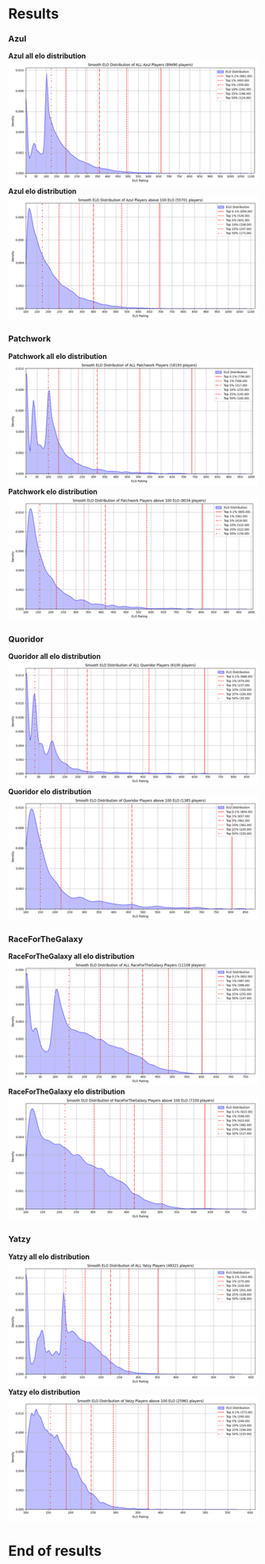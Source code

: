 # Results
### Azul
**Azul all elo distribution**
![Azul_all_elo_distribution.png](./results/Azul_all_elo_distribution.png)
**Azul elo distribution**
![Azul_elo_distribution.png](./results/Azul_elo_distribution.png)
### Patchwork
**Patchwork all elo distribution**
![Patchwork_all_elo_distribution.png](./results/Patchwork_all_elo_distribution.png)
**Patchwork elo distribution**
![Patchwork_elo_distribution.png](./results/Patchwork_elo_distribution.png)
### Quoridor
**Quoridor all elo distribution**
![Quoridor_all_elo_distribution.png](./results/Quoridor_all_elo_distribution.png)
**Quoridor elo distribution**
![Quoridor_elo_distribution.png](./results/Quoridor_elo_distribution.png)
### RaceForTheGalaxy
**RaceForTheGalaxy all elo distribution**
![RaceForTheGalaxy_all_elo_distribution.png](./results/RaceForTheGalaxy_all_elo_distribution.png)
**RaceForTheGalaxy elo distribution**
![RaceForTheGalaxy_elo_distribution.png](./results/RaceForTheGalaxy_elo_distribution.png)
### Yatzy
**Yatzy all elo distribution**
![Yatzy_all_elo_distribution.png](./results/Yatzy_all_elo_distribution.png)
**Yatzy elo distribution**
![Yatzy_elo_distribution.png](./results/Yatzy_elo_distribution.png)

# End of results
